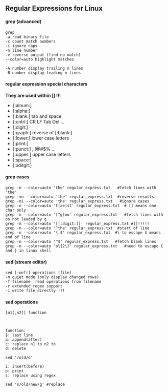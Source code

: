 ## Regular Expressions for Linux

#### grep (advanced)
```
grep 
-a read binary file
-c count match numbers
-i ignore caps
-n line number
-v reverse output (find no match)
--color=auto highlight matches

-A number display trailing n lines
-B number display leading n lines
```

#### regular expression special characters

**They are used within [] !!!**
- [:alnum:]   
- [:alpha:]
- [:blank:]   tab and space
- [:cntrl:]   CR LF Tab Del ...
- [:digit:]  
- [:graph:]   reverse of [:blank:]
- [:lower:]   lower case letters
- [:print:]   
- [:punct:]   ,.!@#$% ...
- [:upper:]   upper case letters
- [:space:]   
- [:xditgit:]

#### grep cases
```
grep -n --color=auto 'the' regular_express.txt   #fetch lines with 'the'
grep -vn --color=auto 'the' regular_express.txt  #reverse results
grep -ni --color=auto 'the' regular_express.txt   #ignore cases
grep -n --color=auto 't[ae]st' regular_express.txt  # [] means one char only
grep -n --color=auto '[^g]oo' regular_express.txt   #fetch lines with oo not leaded by g
grep -n --color=auto '[[:digit:]]' regular_express.txt #[]!!!!!
grep -n --color=auto '^the' regular_express.txt  #start of line
grep -n --color=auto '\.$' regular_express.txt  #\ to escape $ means end of line
grep -n --color=auto '^$' regular_express.txt   #fetch blank lines
grep -n --color=auto 'o\{2\}' regular_express.txt   #need to escape { and } in linux shell
```

#### sed (stream editor)
```
sed [-nefr] operations [file]
-n quiet mode (only display changed rows)
-f filename  read operations from filename
-r extended regex support
-i write file directly !!!
```

#### sed operations
```
[n1[,n2]] function



function:
$: last line
a: append(after)
c: replace n1 to n2 to
d: delete

sed '/old/d'

i: insert(before)
p: print 
s: replace using regex

sed 's/old/new/g' #replace
```


